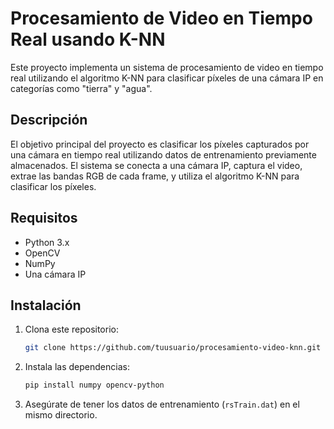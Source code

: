 # Procesamiento de Video en Tiempo Real usando K-NN

Este proyecto implementa un sistema de procesamiento de video en tiempo real utilizando el algoritmo K-NN para clasificar píxeles de una cámara IP en categorías como "tierra" y "agua".

## Descripción

El objetivo principal del proyecto es clasificar los píxeles capturados por una cámara en tiempo real utilizando datos de entrenamiento previamente almacenados. El sistema se conecta a una cámara IP, captura el video, extrae las bandas RGB de cada frame, y utiliza el algoritmo K-NN para clasificar los píxeles.

## Requisitos

- Python 3.x
- OpenCV
- NumPy
- Una cámara IP

## Instalación

1. Clona este repositorio:
    ```bash
    git clone https://github.com/tuusuario/procesamiento-video-knn.git
    ```
2. Instala las dependencias:
    ```bash
    pip install numpy opencv-python
    ```
3. Asegúrate de tener los datos de entrenamiento (`rsTrain.dat`) en el mismo directorio.
